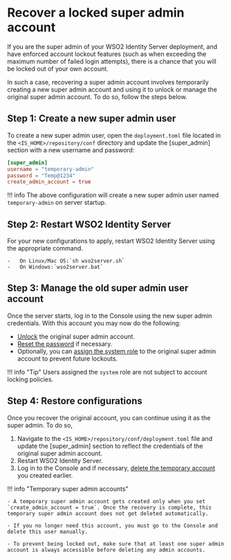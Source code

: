 # Recover a locked super admin account

If you are the super admin of your WSO2 Identity Server deployment, and have enforced account lockout features (such as when exceeding the maximum number of failed login attempts), there is a chance that you will be locked out of your own account.

In such a case, recovering a super admin account involves temporarily creating a new super admin account and using it to unlock or manage the original super admin account. To do so, follow the steps below.

## Step 1: Create a new super admin user

To create a new super admin user, open the `deployment.toml` file located in the `<IS_HOME>/repository/conf` directory and update the [super_admin] section with a new username and password:

```toml
[super_admin]
username = "temporary-admin"
password = "Temp@1234"
create_admin_account = true
```

!!! info
    The above configuration will create a new super admin user named `temporary-admin` on server startup.

## Step 2: Restart WSO2 Identity Server

For your new configurations to apply, restart WSO2 Identity Server using the appropriate command.

    -   On Linux/Mac OS:`sh wso2server.sh`
    -   On Windows:`wso2server.bat`

## Step 3: Manage the old super admin user account

Once the server starts, log in to the Console using the new super admin credentials. With this account you may now do the following:

- [Unlock](https://is.docs.wso2.com/en/5.11.0/learn/locking-a-specific-user-account/#lock-a-specific-user-account) the original super admin account.
- [Reset the password](https://is.docs.wso2.com/en/5.11.0/learn/my-account/#reset-password) if necessary.
- Optionally, you can [assign the system role](https://is.docs.wso2.com/en/5.11.0/learn/configuring-roles-and-permissions/#adding-a-user-role) to the original super admin account to prevent future lockouts.

!!! info "Tip"
    Users assigned the `system` role are not subject to account locking policies.


## Step 4: Restore configurations

Once you recover the original account, you can continue using it as the super admin. To do so,

1. Navigate to the `<IS_HOME>/repository/conf/deployment.toml` file and update the [super_admin] section to reflect the credentials of the original super admin account.
2. Restart WSO2 Identity Server.
3. Log in to the Console and if necessary, [delete the temporary account](https://is.docs.wso2.com/en/5.11.0/learn/configuring-users/#delete-user-using-scim) you created earlier.

!!! info "Temporary super admin accounts"

    - A temporary super admin account gets created only when you set `create_admin_account = true`. Once the recovery is complete, this temporary super admin account does not get deleted automatically.

    - If you no longer need this account, you must go to the Console and delete this user manually.

    - To prevent being locked out, make sure that at least one super admin account is always accessible before deleting any admin accounts.
